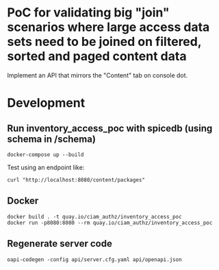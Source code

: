 # PoC for validating big "join" scenarios where large access data sets need to be joined on filtered, sorted and paged content data
Implement an API that mirrors the "Content" tab on console dot.

# Development
## Run inventory_access_poc with spicedb (using schema in /schema)
```
docker-compose up --build
```
Test using an endpoint like:
```
curl "http://localhost:8080/content/packages"
```
## Docker
```
docker build . -t quay.io/ciam_authz/inventory_access_poc
docker run -p8080:8080 --rm quay.io/ciam_authz/inventory_access_poc
```
## Regenerate server code
`oapi-codegen -config api/server.cfg.yaml api/openapi.json`